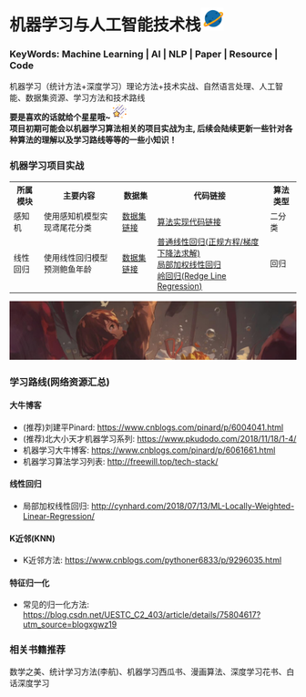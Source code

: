 # 机器学习与人工智能技术栈<img width=40 src="https://github.com/Niutranser-Li/Machine-Learning-Algorithm/blob/master/2.png"></img>
### KeyWords: Machine Learning | AI | NLP | Paper | Resource | Code
机器学习（统计方法+深度学习）理论方法+技术实战、自然语言处理、人工智能、数据集资源、学习方法和技术路线<br>
**要是喜欢的话就给个星星哦~**<img width=30 src="https://github.com/Niutranser-Li/Machine-Learning-Algorithm/blob/master/3.png"></img><br>
**项目初期可能会以机器学习算法相关的项目实战为主, 后续会陆续更新一些针对各种算法的理解以及学习路线等等的一些小知识！**

### 机器学习项目实战
<table>
  <tr>
    <th>所属模块</th>
    <th>主要内容</th>
    <th>数据集</th>
    <th>代码链接</th>
    <th>算法类型</th>
  </tr>
  <tr>
    <td>感知机</td>
    <td>使用感知机模型实现鸢尾花分类</td>
    <td><a href="./感知机模型/IRIS-data">数据集链接</a></td>
    <td><a href="./感知机模型/PLA_classifier.py">算法实现代码链接</a></td>
    <td>二分类</td>
  </tr>
  <tr>
    <td>线性回归</td>
    <td>使用线性回归模型预测鲍鱼年龄</td>
    <td><a href="./线性回归模型/dataset">数据集链接</a></td>
    <td>
      <a href="./线性回归模型/line_regression.py">普通线性回归(正规方程/梯度下降法求解)</a><br>
      <a href="./线性回归模型/LWLR.py">局部加权线性回归</a><br>
      <a href="./线性回归模型/Redge_regression.py">岭回归(Redge Line Regression)</a>
    </td>
    <td>回归</td>
  </tr>
</table>
<img src="https://github.com/Niutranser-Li/Machine-Learning-Algorithm/blob/master/1.jpg"></img>

### 学习路线(网络资源汇总)<br>
#### 大牛博客<br>
* (推荐)刘建平Pinard: <https://www.cnblogs.com/pinard/p/6004041.html>
* (推荐)北大小天才机器学习系列: <https://www.pkudodo.com/2018/11/18/1-4/>
* 机器学习大牛博客: <https://www.cnblogs.com/pinard/p/6061661.html>
* 机器学习算法学习列表: <http://freewill.top/tech-stack/>

#### 线性回归<br>
* 局部加权线性回归: <http://cynhard.com/2018/07/13/ML-Locally-Weighted-Linear-Regression/>

#### K近邻(KNN)<br>
* K近邻方法: <https://www.cnblogs.com/pythoner6833/p/9296035.html>

#### 特征归一化<br>
* 常见的归一化方法: <https://blog.csdn.net/UESTC_C2_403/article/details/75804617?utm_source=blogxgwz19>

### 相关书籍推荐
数学之美、统计学习方法(李航)、机器学习西瓜书、漫画算法、深度学习花书、白话深度学习
